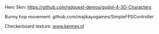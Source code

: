 Hero Skin: https://github.com/gdquest-demos/godot-4-3D-Characters

Bunny hop movement: github.com/majikayogames/SimpleFPSController

Checkerboard texture: www.kenney.nl

